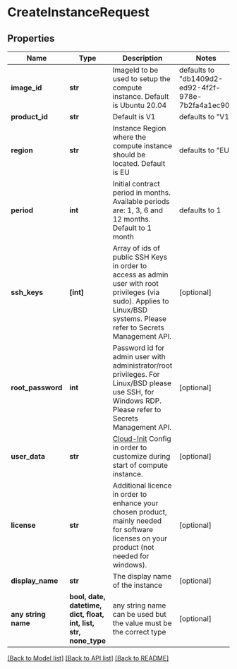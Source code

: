 # CreateInstanceRequest


## Properties
Name | Type | Description | Notes
------------ | ------------- | ------------- | -------------
**image_id** | **str** | ImageId to be used to setup the compute instance. Default is Ubuntu 20.04 | defaults to "db1409d2-ed92-4f2f-978e-7b2fa4a1ec90"
**product_id** | **str** | Default is V1 | defaults to "V1"
**region** | **str** | Instance Region where the compute instance should be located. Default is EU | defaults to "EU"
**period** | **int** | Initial contract period in months. Available periods are: 1, 3, 6 and 12 months. Default to 1 month | defaults to 1
**ssh_keys** | **[int]** | Array of ids of public SSH Keys in order to access as admin user with root privileges (via sudo). Applies to Linux/BSD systems. Please refer to Secrets Management API. | [optional] 
**root_password** | **int** | Password id for admin user with administrator/root privileges. For Linux/BSD please use SSH, for Windows RDP. Please refer to Secrets Management API. | [optional] 
**user_data** | **str** | [Cloud-Init](https://cloud-init.io/) Config in order to customize during start of compute instance. | [optional] 
**license** | **str** | Additional licence in order to enhance your chosen product, mainly needed for software licenses on your product (not needed for windows). | [optional] 
**display_name** | **str** | The display name of the instance | [optional] 
**any string name** | **bool, date, datetime, dict, float, int, list, str, none_type** | any string name can be used but the value must be the correct type | [optional]

[[Back to Model list]](../README.md#documentation-for-models) [[Back to API list]](../README.md#documentation-for-api-endpoints) [[Back to README]](../README.md)


